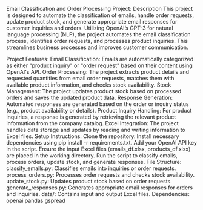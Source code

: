 Email Classification and Order Processing Project:
Description
This project is designed to automate the classification of emails, handle order requests, update product stock, and generate appropriate email responses for customer inquiries and orders. Utilizing OpenAI’s GPT-3 for natural language processing (NLP), the project automates the email classification process, identifies order requests, and processes product inquiries. This streamlines business processes and improves customer communication.

Project Features:
Email Classification: Emails are automatically categorized as either "product inquiry" or "order request" based on their content using OpenAI's API.
Order Processing: The project extracts product details and requested quantities from email order requests, matches them with available product information, and checks stock availability.
Stock Management: The project updates product stock based on processed orders and saves the updated product data.
Response Generation: Automated responses are generated based on the order or inquiry status (e.g., product availability or details).
Product Inquiry Handling: For product inquiries, a response is generated by retrieving the relevant product information from the company catalog.
Excel Integration: The project handles data storage and updates by reading and writing information to Excel files.
Setup Instructions:
Clone the repository.
Install necessary dependencies using pip install -r requirements.txt.
Add your OpenAI API key in the script.
Ensure the input Excel files (emails_df.xlsx, products_df.xlsx) are placed in the working directory.
Run the script to classify emails, process orders, update stock, and generate responses.
File Structure:
classify_emails.py: Classifies emails into inquiries or order requests.
process_orders.py: Processes order requests and checks stock availability.
update_stock.py: Updates product stock based on order requests.
generate_responses.py: Generates appropriate email responses for orders and inquiries.
data/: Contains input and output Excel files.
Dependencies:
openai
pandas
gspread
